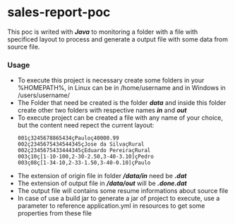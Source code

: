 # sales-report-poc
This poc is writed with ***Java*** to monitoring a folder with a file with specificed layout to process and generate a output file with some data from source file.

### Usage
* To execute this project is necessary create some folders in your %HOMEPATH%, in Linux can be in /home/username and in Windows in /users/username/
* The Folder that need be created is the folder ***data*** and inside this folder create other two folders with respective names ***in*** and ***out***
* To execute project can be created a file with any name of your choice, but the content need repect the current layout:
  ```001ç1234567891234çPedroç50000
  001ç3245678865434çPauloç40000.99
  002ç2345675434544345çJose da SilvaçRural
  002ç2345675433444345çEduardo PereiraçRural
  003ç10ç[1-10-100,2-30-2.50,3-40-3.10]çPedro
  003ç08ç[1-34-10,2-33-1.50,3-40-0.10]çPaulo 
* The extension of origin file in folder ***/data/in*** need be ***.dat***
* The extension of output file in ***/data/out*** will be ***.done.dat***
* The output file will contains some resume informations about source file
* In case of use a build jar to generate a jar of project to execute, use a parameter to reference application.yml in resources to get some properties from these file
